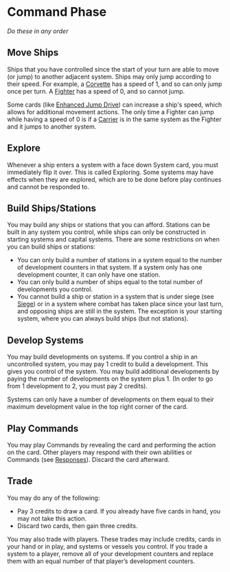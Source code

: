 # Command Phase

*Do these in any order*

## Move Ships

Ships that you have controlled since the start of your turn are able to move (or jump) to another adjacent system. Ships may only jump according to their speed. For example, a [Corvette](https://www.starcomgame.com/card-database?selectedCard=Corvette) has a speed of 1, and so can only jump once per turn. A [Fighter](https://www.starcomgame.com/card-database?selectedCard=Strike_Fighter) has a speed of 0, and so cannot jump.

Some cards (like [Enhanced Jump Drive](/card-database?selectedCard=Enhanced_Jump_Drive)) can increase a ship's speed, which allows for additional movement actions. The only time a Fighter can jump while having a speed of 0 is if a [Carrier](https://www.starcomgame.com/card-database?selectedCard=Carrier) is in the same system as the Fighter and it jumps to another system.

## Explore

Whenever a ship enters a system with a face down System card, you must immediately flip it over. This is called Exploring. Some systems may have effects when they are explored, which are to be done before play continues and cannot be responded to.

## Build Ships/Stations

You may build any ships or stations that you can afford. Stations can be built in any system you control, while ships can only be constructed in starting systems and capital systems. There are some restrictions on when you can build ships or stations:

- You can only build a number of stations in a system equal to the number of development counters in that system. If a system only has one development counter, it can only have one station.
- You can only build a number of ships equal to the total number of developments you control.
- You cannot build a ship or station in a system that is under siege (see [Siege](/etc/additional-rules.html#siege)) or in a system where combat has taken place since your last turn, and opposing ships are still in the system. The exception is your starting system, where you can always build ships (but not stations).

## Develop Systems

You may build developments on systems. If you control a ship in an uncontrolled system, you may pay 1 credit to build a development. This gives you control of the system. You may build additional developments by paying the number of developments on the system plus 1. (In order to go from 1 development to 2, you must pay 2 credits).

Systems can only have a number of developments on them equal to their maximum development value in the top right corner of the card.


## Play Commands

You may play Commands by revealing the card and performing the action on the card. Other players may respond with their own abilities or Commands (see [Responses](/etc/additional-rules.html#responses)). Discard the card afterward.

<div class="page-break"></div>

## Trade

You may do any of the following:

- Pay 3 credits to draw a card. If you already have five cards in hand, you may not take this action.
- Discard two cards, then gain three credits.

You may also trade with players. These trades may include credits, cards in your hand or in play, and systems or vessels you control. If you trade a system to a player, remove all of your development counters and replace them with an equal number of that player’s development counters.